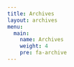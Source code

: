 ```yaml
---
title: Archives
layout: archives
menu:
  main:
    name: Archives
    weight: 4
    pre: fa-archive
---
```


